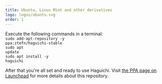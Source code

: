 ```yaml
---
title: Ubuntu, Linux Mint and other derivatives
logo: logos/ubuntu.svg
order: 1
---
```

Execute the following commands in a terminal:<br>
<code class="user">sudo add-apt-repository -y ppa:ztefn/haguichi-stable</code><br>
<code class="user">sudo apt update</code><br>
<code class="user">sudo apt install -y haguichi</code>

After that you're all set and ready to use Haguichi. Visit <a href="https://launchpad.net/~ztefn/+archive/ubuntu/haguichi-stable" target="_blank" rel="noopener">the PPA page on Launchpad</a> for more details about this repository.
